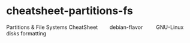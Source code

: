 cheatsheet-partitions-fs
========================

Partitions &amp; File Systems CheatSheet        debian-flavor         GNU-Linux disks formatting

